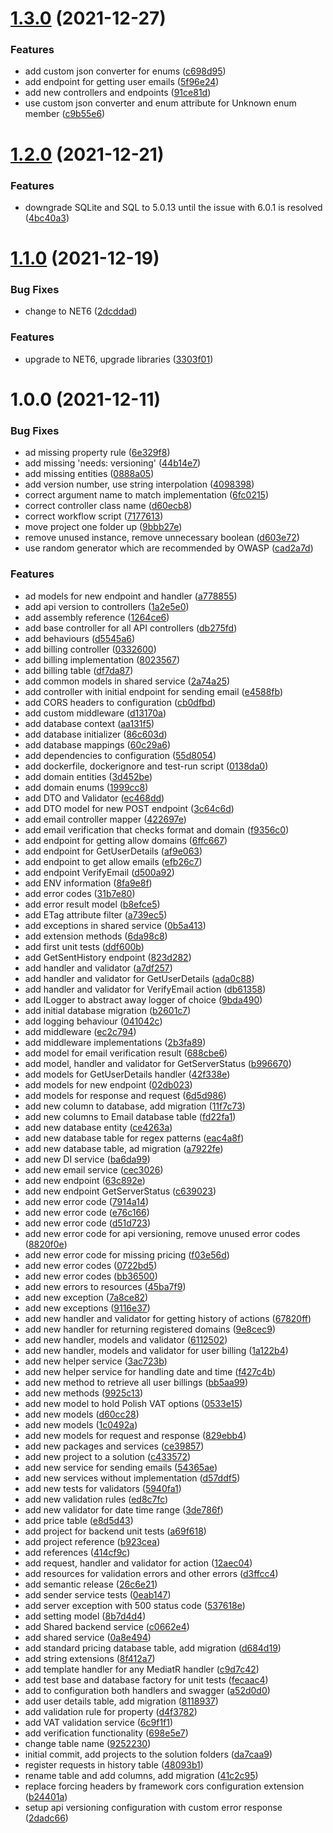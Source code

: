 # [1.3.0](https://github.com/TomaszKandula/EmailSender/compare/v1.2.0...v1.3.0) (2021-12-27)


### Features

* add custom json converter for enums ([c698d95](https://github.com/TomaszKandula/EmailSender/commit/c698d95d42acafb69cfa90d8bab5317954bbd949))
* add endpoint for getting user emails ([5f96e24](https://github.com/TomaszKandula/EmailSender/commit/5f96e24743e7f23f7b22b08fcaf4a8c739f6338d))
* add new controllers and endpoints ([91ce81d](https://github.com/TomaszKandula/EmailSender/commit/91ce81dd98f59aaa3baacd9031df6b879848d758))
* use custom json converter and enum attribute for Unknown enum member ([c9b55e6](https://github.com/TomaszKandula/EmailSender/commit/c9b55e635d4a6e714a04b02fef7f904fd1ac78c4))

# [1.2.0](https://github.com/TomaszKandula/EmailSender/compare/v1.1.0...v1.2.0) (2021-12-21)


### Features

* downgrade SQLite and SQL to 5.0.13 until the issue with 6.0.1 is resolved ([4bc40a3](https://github.com/TomaszKandula/EmailSender/commit/4bc40a31dc4734effa35843b08e1698348581edc))

# [1.1.0](https://github.com/TomaszKandula/EmailSender/compare/v1.0.0...v1.1.0) (2021-12-19)


### Bug Fixes

* change to NET6 ([2dcddad](https://github.com/TomaszKandula/EmailSender/commit/2dcddadfdb91ea4a4115c8c991b4c844107aad70))


### Features

* upgrade to NET6, upgrade libraries ([3303f01](https://github.com/TomaszKandula/EmailSender/commit/3303f01af66c0eca53d05f6f9b0b564938bd13a2))

# 1.0.0 (2021-12-11)


### Bug Fixes

* ad missing property rule ([6e329f8](https://github.com/TomaszKandula/EmailSender/commit/6e329f81d5414cc8b59f2c9f984f6e87791901f9))
* add missing 'needs: versioning' ([44b14e7](https://github.com/TomaszKandula/EmailSender/commit/44b14e78a9e112b188f13eff48e493f1f47184e3))
* add missing entities ([0888a05](https://github.com/TomaszKandula/EmailSender/commit/0888a0592072bdd0bbadb8b72a4413e49f40e17d))
* add version number, use string interpolation ([4098398](https://github.com/TomaszKandula/EmailSender/commit/4098398d1d1701fc54b799c194b2acd77c798394))
* correct argument name to match implementation ([6fc0215](https://github.com/TomaszKandula/EmailSender/commit/6fc0215f78331413d6618f2f7f5ae55e6fd857ba))
* correct controller class name ([d60ecb8](https://github.com/TomaszKandula/EmailSender/commit/d60ecb8d30d54393ef1ebf0e0fdba5055cc11bc6))
* correct workflow script ([7177613](https://github.com/TomaszKandula/EmailSender/commit/71776139a3e56bf523088e74cf512266c638332e))
* move project one folder up ([9bbb27e](https://github.com/TomaszKandula/EmailSender/commit/9bbb27eb9f5bca97a5b88e068ab675981cdf75f4))
* remove unused instance, remove unnecessary boolean ([d603e72](https://github.com/TomaszKandula/EmailSender/commit/d603e723cf0b823376ef823f3806bb5991fb151d))
* use random generator which are recommended by OWASP ([cad2a7d](https://github.com/TomaszKandula/EmailSender/commit/cad2a7d2fc841d70c3bff1517d4d6d82a2c2ae12))


### Features

* ad models for new endpoint and handler ([a778855](https://github.com/TomaszKandula/EmailSender/commit/a7788553598378ae9b9cc0e7a72ad7fdecddb0d2))
* add api version to controllers ([1a2e5e0](https://github.com/TomaszKandula/EmailSender/commit/1a2e5e0c32c0bdde6060a166c8947d34f1f92ece))
* add assembly reference ([1264ce6](https://github.com/TomaszKandula/EmailSender/commit/1264ce672d65ccfc0f99d32834894c27bb6d904c))
* add base controller for all API controllers ([db275fd](https://github.com/TomaszKandula/EmailSender/commit/db275fd1965a742a86d54ae7446a3d265fbb4dc1))
* add behaviours ([d5545a6](https://github.com/TomaszKandula/EmailSender/commit/d5545a694f855f4eb04de1205b9feb536d60c0f2))
* add billing controller ([0332600](https://github.com/TomaszKandula/EmailSender/commit/0332600fdde89235b172805b2c078d1ee627075d))
* add billing implementation ([8023567](https://github.com/TomaszKandula/EmailSender/commit/80235670be47c1ce9e8250d7e8e471071de691c8))
* add billing table ([df7da87](https://github.com/TomaszKandula/EmailSender/commit/df7da876a9fc84cb453de784d93b9cd6a57f815c))
* add common models in shared service ([2a74a25](https://github.com/TomaszKandula/EmailSender/commit/2a74a25b4e531d2f263cce9d1d92a6d31d54b120))
* add controller with initial endpoint for sending email ([e4588fb](https://github.com/TomaszKandula/EmailSender/commit/e4588fb6886634811b8521dda88575334d0bf0d4))
* add CORS headers to configuration ([cb0dfbd](https://github.com/TomaszKandula/EmailSender/commit/cb0dfbdc4b5cf611cb854ef1083ec0758e14792e))
* add custom middleware ([d13170a](https://github.com/TomaszKandula/EmailSender/commit/d13170ad35ba08351a6cc938c46741e38ae34074))
* add database context ([aa131f5](https://github.com/TomaszKandula/EmailSender/commit/aa131f599ff2690adb40a8f3a78dedf5bf1ea6bf))
* add database initializer ([86c603d](https://github.com/TomaszKandula/EmailSender/commit/86c603daa07405f83078a87873b421222cf92a53))
* add database mappings ([60c29a6](https://github.com/TomaszKandula/EmailSender/commit/60c29a67a8ce172a3aa96c4872b6cf7ea8a2ffe8))
* add dependencies to configuration ([55d8054](https://github.com/TomaszKandula/EmailSender/commit/55d80548a095388ba4082b02c0d640cb0811f102))
* add dockerfile, dockerignore and test-run script ([0138da0](https://github.com/TomaszKandula/EmailSender/commit/0138da0e56451271857bcfcaf8d55af3d514beae))
* add domain entities ([3d452be](https://github.com/TomaszKandula/EmailSender/commit/3d452beee469ead12c8bce89377839afa4deddef))
* add domain enums ([1999cc8](https://github.com/TomaszKandula/EmailSender/commit/1999cc84134830ef36700a3e67846bc656941be2))
* add DTO and Validator ([ec468dd](https://github.com/TomaszKandula/EmailSender/commit/ec468dd98e6bb88e18577f80d5848b7da0064b83))
* add DTO model for new POST endpoint ([3c64c6d](https://github.com/TomaszKandula/EmailSender/commit/3c64c6d7ced96d896053a0f59e284263f97f9948))
* add email controller mapper ([422697e](https://github.com/TomaszKandula/EmailSender/commit/422697ed6454485fa5e4a688fddfc21ab5ea0082))
* add email verification that checks format and domain ([f9356c0](https://github.com/TomaszKandula/EmailSender/commit/f9356c0f3d22e9358311a236742cee1cededa30a))
* add endpoint for getting allow domains ([6ffc667](https://github.com/TomaszKandula/EmailSender/commit/6ffc6679859002f4d3bab825a4e0995e7277d795))
* add endpoint for GetUserDetails ([af9e063](https://github.com/TomaszKandula/EmailSender/commit/af9e0639f64d31e2ea1ccafecf30d5af4523041b))
* add endpoint to get allow emails ([efb26c7](https://github.com/TomaszKandula/EmailSender/commit/efb26c7e7a7a406b955abafdd2201afc7fdca72e))
* add endpoint VerifyEmail ([d500a92](https://github.com/TomaszKandula/EmailSender/commit/d500a9251d41a1c74fb69d729a600f38f1a3e146))
* add ENV information ([8fa9e8f](https://github.com/TomaszKandula/EmailSender/commit/8fa9e8f518275c8daff09a3a24148b7c77a18ff7))
* add error codes ([31b7e80](https://github.com/TomaszKandula/EmailSender/commit/31b7e8004ac8055fd4f6566abc927e55cb4c9234))
* add error result model ([b8efce5](https://github.com/TomaszKandula/EmailSender/commit/b8efce5030162cc8c9e7cb6777ad10aef475b9c4))
* add ETag attribute filter ([a739ec5](https://github.com/TomaszKandula/EmailSender/commit/a739ec5d0c47dbe6b46806ff3a0dedc50fd5312f))
* add exceptions in shared service ([0b5a413](https://github.com/TomaszKandula/EmailSender/commit/0b5a4135a81a332431cccb2d311925984458979b))
* add extension methods ([6da98c8](https://github.com/TomaszKandula/EmailSender/commit/6da98c8331ff63941b74d5674bbecc9b8cfefefe))
* add first unit tests ([ddf600b](https://github.com/TomaszKandula/EmailSender/commit/ddf600be636084aef2e57df3f843e4f775b81654))
* add GetSentHistory endpoint ([823d282](https://github.com/TomaszKandula/EmailSender/commit/823d282104e39e6b9ecc4b91c98f1910784e9d05))
* add handler and validator ([a7df257](https://github.com/TomaszKandula/EmailSender/commit/a7df2575579e56583e3e5d492e16bcaa8558c2f6))
* add handler and validator for GetUserDetails ([ada0c88](https://github.com/TomaszKandula/EmailSender/commit/ada0c88d9f370db33fdb75029181fdf2304e8697))
* add handler and validator for VerifyEmail action ([db61358](https://github.com/TomaszKandula/EmailSender/commit/db613588668b46805e552ec6d823ba77ac9e7f3b))
* add ILogger to abstract away logger of choice ([9bda490](https://github.com/TomaszKandula/EmailSender/commit/9bda4904c840615338d07d4e73c19fafc13460dc))
* add initial database migration ([b2601c7](https://github.com/TomaszKandula/EmailSender/commit/b2601c7d0c485e5d31a62c4d86e2037a7ec09a3e))
* add logging behaviour ([041042c](https://github.com/TomaszKandula/EmailSender/commit/041042cca43077678710e0eccf587c202c2dce76))
* add middleware ([ec2c794](https://github.com/TomaszKandula/EmailSender/commit/ec2c79483a3af060866c3fefa7c5a6da7c2d285f))
* add middleware implementations ([2b3fa89](https://github.com/TomaszKandula/EmailSender/commit/2b3fa89dcbc2c04a65ace58b7e96edad442d8cb2))
* add model for email verification result ([688cbe6](https://github.com/TomaszKandula/EmailSender/commit/688cbe69eb3f304a4d492993e3ca640264c9640d))
* add model, handler and validator for GetServerStatus ([b996670](https://github.com/TomaszKandula/EmailSender/commit/b9966705c4066e519f4d22a49f7165a7c0c76ab0))
* add models for GetUserDetails handler ([42f338e](https://github.com/TomaszKandula/EmailSender/commit/42f338e2b2f119d213eadc1e809ac16de961538f))
* add models for new endpoint ([02db023](https://github.com/TomaszKandula/EmailSender/commit/02db023f97d4a4ecb5779cf90591b0522dd6f14e))
* add models for response and request ([6d5d986](https://github.com/TomaszKandula/EmailSender/commit/6d5d986d8eaf000c28512abecd2776719c03539f))
* add new column to database, add migration ([11f7c73](https://github.com/TomaszKandula/EmailSender/commit/11f7c7332254d5ef1f8b3360f7b2060bbb5b5f8f))
* add new columns to Email database table ([fd22fa1](https://github.com/TomaszKandula/EmailSender/commit/fd22fa14dcda7b08e08e710c2ea5bcef5d2255e2))
* add new database entity ([ce4263a](https://github.com/TomaszKandula/EmailSender/commit/ce4263ab91d55f00b7b4e24bea89843da23a8d39))
* add new database table for regex patterns ([eac4a8f](https://github.com/TomaszKandula/EmailSender/commit/eac4a8fc1d83d16aaed2233688e2c0d8dbaf83c8))
* add new database table, ad migration ([a7922fe](https://github.com/TomaszKandula/EmailSender/commit/a7922fe8a437de7872a381202f909336eed4dbc9))
* add new DI service ([ba6da99](https://github.com/TomaszKandula/EmailSender/commit/ba6da991ef5d4aecc7c3144de2a2b4c68799cb09))
* add new email service ([cec3026](https://github.com/TomaszKandula/EmailSender/commit/cec30260b2d7653b3f3ee3286bdd5677fed51624))
* add new endpoint ([63c892e](https://github.com/TomaszKandula/EmailSender/commit/63c892eb522d0fe5671122dbf2cc50909ca76eb9))
* add new endpoint GetServerStatus ([c639023](https://github.com/TomaszKandula/EmailSender/commit/c63902367c93d505ea9d2a481b67e225e730ac36))
* add new error code ([7914a14](https://github.com/TomaszKandula/EmailSender/commit/7914a146169fc121947695f072b889aa34aea8b3))
* add new error code ([e76c166](https://github.com/TomaszKandula/EmailSender/commit/e76c1667438997b750a74dc95ea45bb01fdcdc4d))
* add new error code ([d51d723](https://github.com/TomaszKandula/EmailSender/commit/d51d723f56c314700e51ca72d76c382a47b9966c))
* add new error code for api versioning, remove unused error codes ([8820f0e](https://github.com/TomaszKandula/EmailSender/commit/8820f0eee7cb1128e07b0c02e84850bdcaae701c))
* add new error code for missing pricing ([f03e56d](https://github.com/TomaszKandula/EmailSender/commit/f03e56d56648d4eab4b2172da82ee95f1d1eea59))
* add new error codes ([0722bd5](https://github.com/TomaszKandula/EmailSender/commit/0722bd55d6c5eaf8592367bfeceedc4963c226ba))
* add new error codes ([bb36500](https://github.com/TomaszKandula/EmailSender/commit/bb36500f036deb05c42ea2c93375b7b472d20bae))
* add new errors to resources ([45ba7f9](https://github.com/TomaszKandula/EmailSender/commit/45ba7f90e8652f0bbbca200d172f5f56fded672f))
* add new exception ([7a8ce82](https://github.com/TomaszKandula/EmailSender/commit/7a8ce82eec917f9ca66993466e3a8574c2292d92))
* add new exceptions ([9116e37](https://github.com/TomaszKandula/EmailSender/commit/9116e3794e7c69eaf8730cfba9bc1a2173407b9a))
* add new handler and validator for getting history of actions ([67820ff](https://github.com/TomaszKandula/EmailSender/commit/67820ff5b167e4bfe71c0ad95f167e92efb65982))
* add new handler for returning registered domains ([9e8cec9](https://github.com/TomaszKandula/EmailSender/commit/9e8cec9f7fd9494676865661705303d4a227e01b))
* add new handler, models and validator ([6112502](https://github.com/TomaszKandula/EmailSender/commit/611250268f5c00f3a8266e29e4780c1fda9c6cd7))
* add new handler, models and validator for user billing ([1a122b4](https://github.com/TomaszKandula/EmailSender/commit/1a122b42270862a8fda9c74cf8f54ac812dfc5c7))
* add new helper service ([3ac723b](https://github.com/TomaszKandula/EmailSender/commit/3ac723bffcb3256f5dc47c8eb410c9549d66731f))
* add new helper service for handling date and time ([f427c4b](https://github.com/TomaszKandula/EmailSender/commit/f427c4bb6a6a6708882de63127097870a99c8b42))
* add new method to retrieve all user billings ([bb5aa99](https://github.com/TomaszKandula/EmailSender/commit/bb5aa99652e1000ef0c0c349ac1e5d56ac742a44))
* add new methods ([9925c13](https://github.com/TomaszKandula/EmailSender/commit/9925c1387669567c17b80ed2aefb006b7e3fc926))
* add new model to hold Polish VAT options ([0533e15](https://github.com/TomaszKandula/EmailSender/commit/0533e151e79cf737f9f03a42a09ce8c2e6d6cc66))
* add new models ([d60cc28](https://github.com/TomaszKandula/EmailSender/commit/d60cc288d10c437a3b909af70bca505041470318))
* add new models ([1c0492a](https://github.com/TomaszKandula/EmailSender/commit/1c0492acd4d9f36bfb2495922c7db1cbbf9edbb4))
* add new models for request and response ([829ebb4](https://github.com/TomaszKandula/EmailSender/commit/829ebb43991089e6303ada7517bcb50aa5a7d11a))
* add new packages and services ([ce39857](https://github.com/TomaszKandula/EmailSender/commit/ce39857056897e51bf2538db0b8204fac54823a4))
* add new project to a solution ([c433572](https://github.com/TomaszKandula/EmailSender/commit/c4335728a0a026fdece360c5aa2297b2a9d5c1f4))
* add new service for sending emails ([54365ae](https://github.com/TomaszKandula/EmailSender/commit/54365ae1c9085875c51b2b289b6ccbf592d85c1e))
* add new services without implementation ([d57ddf5](https://github.com/TomaszKandula/EmailSender/commit/d57ddf5fd2b76dece88d3c81dcbceb591652c2fe))
* add new tests for validators ([5940fa1](https://github.com/TomaszKandula/EmailSender/commit/5940fa1ad3b52e5e6de99abfe03df7a6b90de52b))
* add new validation rules ([ed8c7fc](https://github.com/TomaszKandula/EmailSender/commit/ed8c7fc3e19869aff40b98e382e3d252c95a3905))
* add new validator for date time range ([3de786f](https://github.com/TomaszKandula/EmailSender/commit/3de786f8d2bc7f77975052c96063f2c5e672d456))
* add price table ([e8d5d43](https://github.com/TomaszKandula/EmailSender/commit/e8d5d43e81f28f941c31f90fe0a5a90242f9b8a1))
* add project for backend unit tests ([a69f618](https://github.com/TomaszKandula/EmailSender/commit/a69f618c1c9b3ce0ed4b6d1c6361981d3e4312b4))
* add project reference ([b923cea](https://github.com/TomaszKandula/EmailSender/commit/b923cea112e06c62a4f06ac473c17c82342dca0a))
* add references ([414cf9c](https://github.com/TomaszKandula/EmailSender/commit/414cf9cf798daa601236736dc1a6512fda8b4a06))
* add request, handler and validator for action ([12aec04](https://github.com/TomaszKandula/EmailSender/commit/12aec04271534787df8f37a35d01fe98af8042a2))
* add resources for validation errors and other errors ([d3ffcc4](https://github.com/TomaszKandula/EmailSender/commit/d3ffcc4353671bcba2db5bbf6277289155e3928a))
* add semantic release ([26c6e21](https://github.com/TomaszKandula/EmailSender/commit/26c6e214e8612d5a765a13dbc962a0767ff9ee33))
* add sender service tests ([0eab147](https://github.com/TomaszKandula/EmailSender/commit/0eab14790f621cbc5911803208249e4995abb642))
* add server exception with 500 status code ([537618e](https://github.com/TomaszKandula/EmailSender/commit/537618e589202256e4984da43bb68a9dd00d756f))
* add setting model ([8b7d4d4](https://github.com/TomaszKandula/EmailSender/commit/8b7d4d4356fa42bd1adf065d1d969ca20c78fbae))
* add Shared backend service ([c0662e4](https://github.com/TomaszKandula/EmailSender/commit/c0662e46e131a611e93d585b1a4b4e9a0278344d))
* add shared service ([0a8e494](https://github.com/TomaszKandula/EmailSender/commit/0a8e494495cda9e74803859387d7989ba393ec92))
* add standard pricing database table, add migration ([d684d19](https://github.com/TomaszKandula/EmailSender/commit/d684d198e75f77d27bdbeecebf267a0607ea57a1))
* add string extensions ([8f412a7](https://github.com/TomaszKandula/EmailSender/commit/8f412a765448dd0731d12f7b71f913a4b888e8df))
* add template handler for any MediatR handler ([c9d7c42](https://github.com/TomaszKandula/EmailSender/commit/c9d7c42ff6aae52ac63c8ef3203fe76eb0eeeada))
* add test base and database factory for unit tests ([fecaac4](https://github.com/TomaszKandula/EmailSender/commit/fecaac45229041e4a5e28fa058011de2e862506a))
* add to configuration both handlers and swagger ([a52d0d0](https://github.com/TomaszKandula/EmailSender/commit/a52d0d0597f67d6712d985487d28d9c7204f5e14))
* add user details table, add migration ([8118937](https://github.com/TomaszKandula/EmailSender/commit/8118937abc9bf5ec262eb0a962d206dc709407ad))
* add validation rule for property ([d4f3782](https://github.com/TomaszKandula/EmailSender/commit/d4f3782e3128157d8dc5459ba24e7101ac0aaadc))
* add VAT validation service ([6c9f1f1](https://github.com/TomaszKandula/EmailSender/commit/6c9f1f156fc1df57864a93c16eed4baca486820b))
* add verification functionality ([698e5e7](https://github.com/TomaszKandula/EmailSender/commit/698e5e76c6e8d55b702eade194a09bebd43ad6ce))
* change table name ([9252230](https://github.com/TomaszKandula/EmailSender/commit/9252230ab1c2a75f2dc2c2f36e857df8b0d655d9))
* initial commit, add projects to the solution folders ([da7caa9](https://github.com/TomaszKandula/EmailSender/commit/da7caa9aba1a23cc37ec63fa3279df092f85adbb))
* register requests in history table ([48093b1](https://github.com/TomaszKandula/EmailSender/commit/48093b1d7b63e5fe91b006197bc29907414f1d3c))
* rename table and add columns, add migration ([41c2c95](https://github.com/TomaszKandula/EmailSender/commit/41c2c95fa258cc2f2d2b87c676d48e7bcc8f3cd2))
* replace forcing headers by framework cors configuration extension ([b24401a](https://github.com/TomaszKandula/EmailSender/commit/b24401ab5b4ae81221ff58e1060321aae9bb019f))
* setup api versioning configuration with custom error response ([2dadc66](https://github.com/TomaszKandula/EmailSender/commit/2dadc66addfa382ff8d30b4b64b425959530a939))

